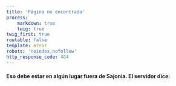 ```yaml
---
title: 'Página no encontrada'
process:
    markdown: true
    twig: true
twig_first: true
routable: false
template: error
robots: 'noindex,nofollow'
http_response_code: 404
---
```


#### Eso debe estar en algún lugar fuera de Sajonia. El servidor dice: